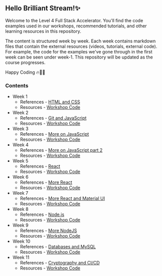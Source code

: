 ## Hello Brilliant Stream!✨

Welcome to the Level 4 Full Stack Accelerator. You'll find the code examples used in our workshops, recommended tutorials, and other learning resources in this repository.

The content is structured week by week. Each week contains markdown files that contain the external resources (videos, tutorials, external code). For example, the code for the examples we've gone through in the first week can be seen under week-1. This repository will be updated as the course progresses.

Happy Coding 🔥🧑‍💻

### Contents

- Week 1
  - References - [HTML and CSS](week-01/README.md)
  - Resources - [Workshop Code](week-01)
- Week 2
  - References - [Git and JavaScript](week-02/README.md)
  - Resources - [Workshop Code](week-02)
- Week 3
  - References - [More on JavaScript](week-03/README.md)
  - Resources - [Workshop Code](week-03)
- Week 4
  - References - [More on JavaScript part 2](week-04/README.md)
  - Resources - [Workshop Code](week-04)
- Week 5
  - References - [React](week-05/README.md)
  - Resources - [Workshop Code](week-05)
- Week 6
  - References - [More React](week-06/README.md)
  - Resources - [Workshop Code](week-06)
- Week 7
  - References - [More React and Material UI](week-07/README.md)
  - Resources - [Workshop Code](week-07)
- Week 8
  - References - [Node.js](week-08/README.md)
  - Resources - [Workshop Code](week-08)
- Week 9
  - References - [More NodeJS](week-09/README.md)
  - Resources - [Workshop Code](week-09)
- Week 10
  - References - [Databases and MySQL](week-10/README.md)
  - Resources - [Workshop Code](week-10)
- Week 11
  - References - [Cryptography and CI/CD](week-11/README.md)
  - Resources - [Workshop Code](week-11)
  <!--
- Week 12
  - References - [](week-12/README.md)
  - Resources - [Workshop Code](week-12) -->

